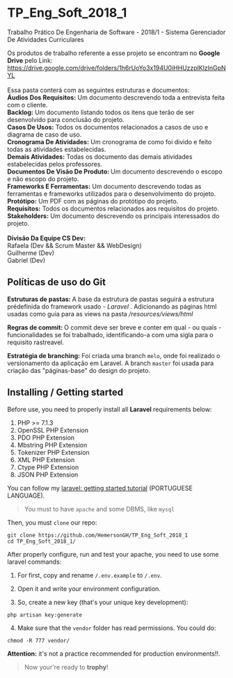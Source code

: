 # TP_Eng_Soft_2018_1
<p> Trabalho Prático De Engenharia de Software - 2018/1 - Sistema 
Gerenciador De Atividades Curriculares </p>

Os produtos de trabalho 
referente a esse projeto se encontram no **Google Drive** pelo Link:
<br/> 
https://drive.google.com/drive/folders/1h6rUoYo3x194U0iHHUzzplKlzInGpNYL
<br/> 
<br/> 
Essa pasta conterá com as seguintes estruturas e 
documentos:
<br /> 
<b>Áudios Dos Requisitos:</b> Um documento descrevendo 
toda a entrevista feita com o cliente. 
<br />
<b>Backlog:</b> Um documento listando todos os itens que terão de ser desenvolvido para 
conclusão do projeto. 
<br />
 <b>Casos De Usos:</b> Todos os documentos relacionados a casos de uso e diagrama de caso de uso. 
<br />
<b>Cronograma De Atividades:</b> Um cronograma de como foi divido e feito todas as atividades estabelecidas. 
<br />
<b>Demais 
Atividades:</b> Todas os documento das demais atividades estabelecidas pelos professores. <br /> <b>Documentos De Visão De Produto:
</b> Um documento descrevendo o escopo e não escopo do projeto. 
<br /> 
<b>Frameworks E Ferramentas:</b> Um documento descrevendo todas as ferramentas e frameworks utilizados para o desenvolvimento do projeto. 
<br /> <b>Protótipo:</b> Um PDF com as páginas do protótipo do projeto. 
<br /> <b>Requisitos:</b> Todos os documentos relacionados aos requisitos do projeto. <br /> <b>Stakeholders:</b> Um documento 
descrevendo os principais interessados do projeto. 
<br /> 
<br /> 
<b>Divisão Da Equipe CS Dev:</b> 
<br /> Rafaela (Dev && Scrum Master && WebDesign)
<br /> Guilherme (Dev)
<br /> Gabriel (Dev)
<br />

<h2>Políticas de uso do Git</h2>
<b> Estruturas de pastas: </b> A base da estrutura de pastas seguirá a estrutura prédefinida do framework usado - <i> Laravel </i>.
Adicionando as páginas html usadas como guia para as views na pasta <i> /resources/views/html </i>

<b> Regras de commit: </b> O commit deve ser breve e conter em qual - ou quais - funcionalidades se foi trabalhado, identificando-a com uma sigla para o requisito rastreavel.

**Estratégia de branching:** Foi criada uma branch `melo`, onde foi realizado o versionamento da aplicação em Laravel. A branch `master` foi usada para criação das "páginas-base" do design do projeto.  

## Installing / Getting started

Before use, you need to properly install all **Laravel** requirements below:

1.    PHP >= 7.1.3
2.    OpenSSL PHP Extension
3.    PDO PHP Extension
4.    Mbstring PHP Extension
5.    Tokenizer PHP Extension
6.    XML PHP Extension
7.    Ctype PHP Extension
8.    JSON PHP Extension

You can follow my [laravel: getting started tutorial](https://github.com/GabrielMMelo/iot_server/blob/esp8266/resources/docs/pdf/Laravel.pdf) (PORTUGUESE LANGUAGE).

> You must to have `apache` and some DBMS, like `mysql` 

Then, you must `clone` our repo:

```shell
git clone https://github.com/HemersonGH/TP_Eng_Soft_2018_1
cd TP_Eng_Soft_2018_1/
```

After properly configure, run and test your apache, you need to use some laravel commands:


1. For first, copy and rename `/.env.example` to `/.env`.

2. Open it and write your environment configuration. 

3. So, create a new key (that's your unique key development):

```shell
php artisan key:generate
```

4. Make sure that the `vendor` folder has read permissions. You could do:

```shell
chmod -R 777 vendor/
```

**Attention:** it's not a practice recommended for production environments!!. 


> Now your're ready to **trophy**!
